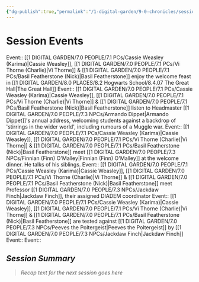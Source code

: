 ```yaml
---
{"dg-publish":true,"permalink":"/1-digital-garden/9-0-chronicles/session-1-welcome-to-hogwarts/"}
---
```


# Session Events

Event:: [[1 DIGITAL GARDEN/7.0 PEOPLE/7.1 PCs/Cassie Weasley (Karima)\|Cassie Weasley]], [[1 DIGITAL GARDEN/7.0 PEOPLE/7.1 PCs/Vi Thorne (Charlie)\|Vi Thorne]] & [[1 DIGITAL GARDEN/7.0 PEOPLE/7.1 PCs/Basil Featherstone (Nick)\|Basil Featherstone]] enjoy the welcome feast in [[1 DIGITAL GARDEN/8.0 PLACES/8.2 Hogwarts School/8.4.07 The Great Hall\|The Great Hall]]
Event:: [[1 DIGITAL GARDEN/7.0 PEOPLE/7.1 PCs/Cassie Weasley (Karima)\|Cassie Weasley]], [[1 DIGITAL GARDEN/7.0 PEOPLE/7.1 PCs/Vi Thorne (Charlie)\|Vi Thorne]] & [[1 DIGITAL GARDEN/7.0 PEOPLE/7.1 PCs/Basil Featherstone (Nick)\|Basil Featherstone]] listen to Headmaster [[1 DIGITAL GARDEN/7.0 PEOPLE/7.3 NPCs/Armando Dippet\|Armando Dippet]]'s annual address, welcoming students against a backdrop of 'stirrings in the wider world', including rumours of a Muggle war.
Event:: [[1 DIGITAL GARDEN/7.0 PEOPLE/7.1 PCs/Cassie Weasley (Karima)\|Cassie Weasley]], [[1 DIGITAL GARDEN/7.0 PEOPLE/7.1 PCs/Vi Thorne (Charlie)\|Vi Thorne]] & [[1 DIGITAL GARDEN/7.0 PEOPLE/7.1 PCs/Basil Featherstone (Nick)\|Basil Featherstone]] meet [[1 DIGITAL GARDEN/7.0 PEOPLE/7.3 NPCs/Finnian (Finn) O'Malley\|Finnian (Finn) O'Malley]] at the welcome dinner. He talks of his siblings.
Event:: [[1 DIGITAL GARDEN/7.0 PEOPLE/7.1 PCs/Cassie Weasley (Karima)\|Cassie Weasley]], [[1 DIGITAL GARDEN/7.0 PEOPLE/7.1 PCs/Vi Thorne (Charlie)\|Vi Thorne]] & [[1 DIGITAL GARDEN/7.0 PEOPLE/7.1 PCs/Basil Featherstone (Nick)\|Basil Featherstone]] meet Professor [[1 DIGITAL GARDEN/7.0 PEOPLE/7.3 NPCs/Jackdaw Finch\|Jackdaw Finch]], their assigned DIADEM coordinator
Event:: [[1 DIGITAL GARDEN/7.0 PEOPLE/7.1 PCs/Cassie Weasley (Karima)\|Cassie Weasley]], [[1 DIGITAL GARDEN/7.0 PEOPLE/7.1 PCs/Vi Thorne (Charlie)\|Vi Thorne]] & [[1 DIGITAL GARDEN/7.0 PEOPLE/7.1 PCs/Basil Featherstone (Nick)\|Basil Featherstone]] are tested against [[1 DIGITAL GARDEN/7.0 PEOPLE/7.3 NPCs/Peeves the Poltergeist\|Peeves the Poltergeist]] by [[1 DIGITAL GARDEN/7.0 PEOPLE/7.3 NPCs/Jackdaw Finch\|Jackdaw Finch]]
Event:: 
Event:: 

## *Session Summary*

> *Recap text for the next session goes here*